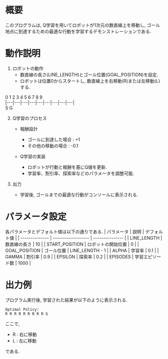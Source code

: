 # 概要
このプログラムは, Q学習を用いてロボットが1次元の数直線上を移動し, ゴール地点に到達するための最適な行動を学習するデモンストレーションである.

# 動作説明
1. ロボットの動作
    * 数直線の長さ(LINE_LENGTH)とゴール位置(GOAL_POSITION)を設定.
    * ロボットは位置0からスタートし, 数直線上を右移動(R)または左移動(L)する.

0   1   2   3   4   5   6   7   8   9  
|---|---|---|---|---|---|---|---|---|  
S                                   G  
   
2. Q学習のプロセス
    * 報酬設計
        * ゴールに到達した場合 : +1
        * その他の移動の場合 :  -0.1

    * Q学習の実装
        * ロボットが行動と報酬を基にQ値を更新.
        * 学習率、割引率、探索率などのパラメータを調整可能.

3. 出力
   * 学習後, ゴールまでの最適な行動がコンソールに表示される.

# パラメータ設定
各パラメータとデフォルト値は以下の通りである.
| パラメータ     | 説明               | デフォルト値    | 
| -------------- | ------------------ | --------------- | 
| LINE_LENGTH    | 数直線の長さ       | 10              | 
| START_POSITION | ロボットの開始位置 | 0               | 
| GOAL_POSITION  | ゴール位置         | LINE_LENGTH - 1 | 
| ALPHA          | 学習率             | 0.1             | 
| GAMMA          | 割引率             | 0.9             | 
| EPSILON        | 探索率             | 0.2             | 
| EPISODES       | 学習エピソード数   | 1000            | 

# 出力例
プログラム実行後, 学習された結果が以下のように表示される.
```
Optimal Policy:
R R R R R R R R R G
```
ここで,
* R : 右に移動
* L : 左に移動

である.


